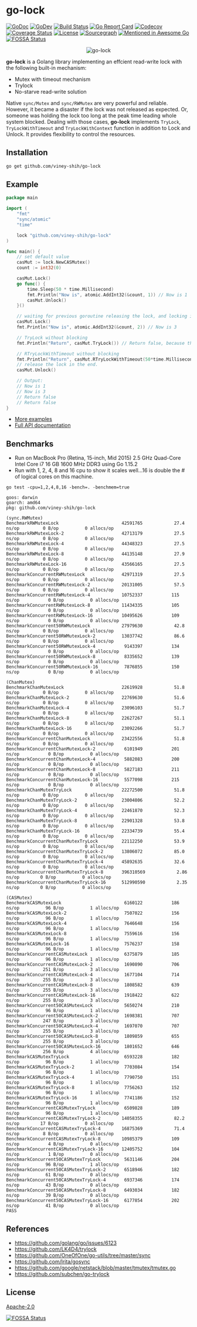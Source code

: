 # go-lock

[![GoDoc](https://godoc.org/github.com/viney-shih/go-lock?status.svg)](https://godoc.org/github.com/viney-shih/go-lock)
[![GoDev](https://img.shields.io/badge/go.dev-doc-007d9c?style=flat-square&logo=read-the-docs)](https://pkg.go.dev/github.com/viney-shih/go-lock?tab=doc)
[![Build Status](https://travis-ci.com/viney-shih/go-lock.svg?branch=master)](https://travis-ci.com/github/viney-shih/go-lock)
[![Go Report Card](https://goreportcard.com/badge/github.com/viney-shih/go-lock)](https://goreportcard.com/report/github.com/viney-shih/go-lock)
[![Codecov](https://codecov.io/gh/viney-shih/go-lock/branch/master/graph/badge.svg)](https://codecov.io/gh/viney-shih/go-lock)
[![Coverage Status](https://coveralls.io/repos/github/viney-shih/go-lock/badge.svg?branch=master)](https://coveralls.io/github/viney-shih/go-lock?branch=master)
[![License](http://img.shields.io/badge/License-Apache_2-red.svg?style=flat)](http://www.apache.org/licenses/LICENSE-2.0)
[![Sourcegraph](https://sourcegraph.com/github.com/viney-shih/go-lock/-/badge.svg)](https://sourcegraph.com/github.com/viney-shih/go-lock?badge)
[![Mentioned in Awesome Go](https://awesome.re/mentioned-badge.svg)](https://github.com/avelino/awesome-go#utilities)
[![FOSSA Status](https://app.fossa.com/api/projects/git%2Bgithub.com%2Fviney-shih%2Fgo-lock.svg?type=shield)](https://app.fossa.com/projects/git%2Bgithub.com%2Fviney-shih%2Fgo-lock?ref=badge_shield)

<p align="center">
  <img src="logo.png" title="go-lock" />
</p>

**go-lock** is a Golang library implementing an effcient read-write lock with the following built-in mechanism:
- Mutex with timeout mechanism
- Trylock
- No-starve read-write solution

Native `sync/Mutex` and `sync/RWMutex` are very powerful and reliable. However, it became a disaster if the lock was not released as expected. Or, someone was holding the lock too long at the peak time leading whole system blocked. Dealing with those cases, **go-lock** implements `TryLock`, `TryLockWithTimeout` and `TryLockWithContext` function in addition to Lock and Unlock. It provides flexibility to control the resources.

## Installation

```sh
go get github.com/viney-shih/go-lock
```

## Example
```go
package main

import (
	"fmt"
	"sync/atomic"
	"time"

	lock "github.com/viney-shih/go-lock"
)

func main() {
	// set default value
	casMut := lock.NewCASMutex()
	count := int32(0)

	casMut.Lock()
	go func() {
		time.Sleep(50 * time.Millisecond)
		fmt.Println("Now is", atomic.AddInt32(&count, 1)) // Now is 1
		casMut.Unlock()
	}()

	// waiting for previous goroutine releasing the lock, and locking it again
	casMut.Lock()
	fmt.Println("Now is", atomic.AddInt32(&count, 2)) // Now is 3

	// TryLock without blocking
	fmt.Println("Return", casMut.TryLock()) // Return false, because the lock is not released.

	// RTryLockWithTimeout without blocking
	fmt.Println("Return", casMut.RTryLockWithTimeout(50*time.Millisecond)) // Return false, because the lock is not released.
	// release the lock in the end.
	casMut.Unlock()

	// Output:
	// Now is 1
	// Now is 3
	// Return false
	// Return false
}
```

- [More examples](./cas_test.go)
- [Full API documentation](https://godoc.org/github.com/viney-shih/go-lock)

## Benchmarks
- Run on MacBook Pro (Retina, 15-inch, Mid 2015) 2.5 GHz Quad-Core Intel Core i7 16 GB 1600 MHz DDR3 using Go 1.15.2
- Run with 1, 2, 4, 8 and 16 cpu to show it scales well...16 is double the # of logical cores on this machine.

```
go test -cpu=1,2,4,8,16 -bench=. -benchmem=true

goos: darwin
goarch: amd64
pkg: github.com/viney-shih/go-lock

(sync.RWMutex)
BenchmarkRWMutexLock                       	42591765	        27.4 ns/op	       0 B/op	       0 allocs/op
BenchmarkRWMutexLock-2                     	42713179	        27.5 ns/op	       0 B/op	       0 allocs/op
BenchmarkRWMutexLock-4                     	44348323	        27.5 ns/op	       0 B/op	       0 allocs/op
BenchmarkRWMutexLock-8                     	44135148	        27.9 ns/op	       0 B/op	       0 allocs/op
BenchmarkRWMutexLock-16                    	43566165	        27.5 ns/op	       0 B/op	       0 allocs/op
BenchmarkConcurrentRWMutexLock             	42971319	        27.5 ns/op	       0 B/op	       0 allocs/op
BenchmarkConcurrentRWMutexLock-2           	20131005	        57.5 ns/op	       0 B/op	       0 allocs/op
BenchmarkConcurrentRWMutexLock-4           	10752337	       115 ns/op	       0 B/op	       0 allocs/op
BenchmarkConcurrentRWMutexLock-8           	11434335	       105 ns/op	       0 B/op	       0 allocs/op
BenchmarkConcurrentRWMutexLock-16          	10495626	       109 ns/op	       0 B/op	       0 allocs/op
BenchmarkConcurrent50RWMutexLock           	27979630	        42.8 ns/op	       0 B/op	       0 allocs/op
BenchmarkConcurrent50RWMutexLock-2         	13037742	        86.6 ns/op	       0 B/op	       0 allocs/op
BenchmarkConcurrent50RWMutexLock-4         	 9143397	       134 ns/op	       0 B/op	       0 allocs/op
BenchmarkConcurrent50RWMutexLock-8         	 8335652	       139 ns/op	       0 B/op	       0 allocs/op
BenchmarkConcurrent50RWMutexLock-16        	 7876855	       150 ns/op	       0 B/op	       0 allocs/op

(ChanMutex)
BenchmarkChanMutexLock                     	22619928	        51.8 ns/op	       0 B/op	       0 allocs/op
BenchmarkChanMutexLock-2                   	22769630	        51.6 ns/op	       0 B/op	       0 allocs/op
BenchmarkChanMutexLock-4                   	23096103	        51.7 ns/op	       0 B/op	       0 allocs/op
BenchmarkChanMutexLock-8                   	22627267	        51.1 ns/op	       0 B/op	       0 allocs/op
BenchmarkChanMutexLock-16                  	23092266	        51.7 ns/op	       0 B/op	       0 allocs/op
BenchmarkConcurrentChanMutexLock           	23422556	        51.8 ns/op	       0 B/op	       0 allocs/op
BenchmarkConcurrentChanMutexLock-2         	 6101949	       201 ns/op	       0 B/op	       0 allocs/op
BenchmarkConcurrentChanMutexLock-4         	 5882083	       200 ns/op	       0 B/op	       0 allocs/op
BenchmarkConcurrentChanMutexLock-8         	 5827183	       211 ns/op	       0 B/op	       0 allocs/op
BenchmarkConcurrentChanMutexLock-16        	 5577098	       215 ns/op	       0 B/op	       0 allocs/op
BenchmarkChanMutexTryLock                  	22272500	        51.8 ns/op	       0 B/op	       0 allocs/op
BenchmarkChanMutexTryLock-2                	23004806	        52.2 ns/op	       0 B/op	       0 allocs/op
BenchmarkChanMutexTryLock-4                	22461870	        52.3 ns/op	       0 B/op	       0 allocs/op
BenchmarkChanMutexTryLock-8                	22901328	        53.8 ns/op	       0 B/op	       0 allocs/op
BenchmarkChanMutexTryLock-16               	22334739	        55.4 ns/op	       0 B/op	       0 allocs/op
BenchmarkConcurrentChanMutexTryLock        	22112250	        53.9 ns/op	       0 B/op	       0 allocs/op
BenchmarkConcurrentChanMutexTryLock-2      	13806072	        85.0 ns/op	       0 B/op	       0 allocs/op
BenchmarkConcurrentChanMutexTryLock-4      	45892635	        32.6 ns/op	       0 B/op	       0 allocs/op
BenchmarkConcurrentChanMutexTryLock-8      	396310569	         2.86 ns/op	       0 B/op	       0 allocs/op
BenchmarkConcurrentChanMutexTryLock-16     	512990590	         2.35 ns/op	       0 B/op	       0 allocs/op

(CASMutex)
BenchmarkCASMutexLock                      	 6160122	       186 ns/op	      96 B/op	       1 allocs/op
BenchmarkCASMutexLock-2                    	 7507022	       156 ns/op	      96 B/op	       1 allocs/op
BenchmarkCASMutexLock-4                    	 7646648	       156 ns/op	      96 B/op	       1 allocs/op
BenchmarkCASMutexLock-8                    	 7559616	       156 ns/op	      96 B/op	       1 allocs/op
BenchmarkCASMutexLock-16                   	 7576237	       158 ns/op	      96 B/op	       1 allocs/op
BenchmarkConcurrentCASMutexLock            	 6375879	       185 ns/op	      96 B/op	       1 allocs/op
BenchmarkConcurrentCASMutexLock-2          	 1690890	       706 ns/op	     251 B/op	       3 allocs/op
BenchmarkConcurrentCASMutexLock-4          	 1677104	       714 ns/op	     255 B/op	       3 allocs/op
BenchmarkConcurrentCASMutexLock-8          	 1808582	       639 ns/op	     255 B/op	       3 allocs/op
BenchmarkConcurrentCASMutexLock-16         	 1918422	       622 ns/op	     255 B/op	       3 allocs/op
BenchmarkConcurrent50CASMutexLock          	 5650274	       210 ns/op	      96 B/op	       1 allocs/op
BenchmarkConcurrent50CASMutexLock-2        	 1698381	       707 ns/op	     247 B/op	       3 allocs/op
BenchmarkConcurrent50CASMutexLock-4        	 1697070	       707 ns/op	     255 B/op	       3 allocs/op
BenchmarkConcurrent50CASMutexLock-8        	 1809859	       655 ns/op	     255 B/op	       3 allocs/op
BenchmarkConcurrent50CASMutexLock-16       	 1801652	       646 ns/op	     256 B/op	       4 allocs/op
BenchmarkCASMutexTryLock                   	 6593228	       182 ns/op	      96 B/op	       1 allocs/op
BenchmarkCASMutexTryLock-2                 	 7703084	       154 ns/op	      96 B/op	       1 allocs/op
BenchmarkCASMutexTryLock-4                 	 7790750	       151 ns/op	      96 B/op	       1 allocs/op
BenchmarkCASMutexTryLock-8                 	 7756263	       152 ns/op	      96 B/op	       1 allocs/op
BenchmarkCASMutexTryLock-16                	 7741186	       152 ns/op	      96 B/op	       1 allocs/op
BenchmarkConcurrentCASMutexTryLock         	 6509828	       189 ns/op	      96 B/op	       1 allocs/op
BenchmarkConcurrentCASMutexTryLock-2       	14058355	        82.2 ns/op	      17 B/op	       0 allocs/op
BenchmarkConcurrentCASMutexTryLock-4       	16875369	        71.4 ns/op	       8 B/op	       0 allocs/op
BenchmarkConcurrentCASMutexTryLock-8       	10985379	       109 ns/op	       4 B/op	       0 allocs/op
BenchmarkConcurrentCASMutexTryLock-16      	12405752	       104 ns/op	       1 B/op	       0 allocs/op
BenchmarkConcurrent50CASMutexTryLock       	 5631146	       204 ns/op	      96 B/op	       1 allocs/op
BenchmarkConcurrent50CASMutexTryLock-2     	 6518946	       182 ns/op	      61 B/op	       0 allocs/op
BenchmarkConcurrent50CASMutexTryLock-4     	 6937346	       174 ns/op	      43 B/op	       0 allocs/op
BenchmarkConcurrent50CASMutexTryLock-8     	 6493034	       182 ns/op	      39 B/op	       0 allocs/op
BenchmarkConcurrent50CASMutexTryLock-16    	 6177854	       202 ns/op	      41 B/op	       0 allocs/op
PASS

```

## References
- https://github.com/golang/go/issues/6123
- https://github.com/LK4D4/trylock
- https://github.com/OneOfOne/go-utils/tree/master/sync
- https://github.com/lrita/gosync
- https://github.com/google/netstack/blob/master/tmutex/tmutex.go
- https://github.com/subchen/go-trylock

## License
[Apache-2.0](https://opensource.org/licenses/Apache-2.0)


[![FOSSA Status](https://app.fossa.com/api/projects/git%2Bgithub.com%2Fviney-shih%2Fgo-lock.svg?type=large)](https://app.fossa.com/projects/git%2Bgithub.com%2Fviney-shih%2Fgo-lock?ref=badge_large)